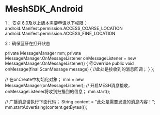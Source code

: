 # MeshSDK_Android

1： 安卓 6.0及以上版本需要申请以下权限：        
android.Manifest.permission.ACCESS_COARSE_LOCATION
android.Manifest.permission.ACCESS_FINE_LOCATION

2：确保蓝牙在打开状态



private MessageManager mm;
private MessageManager.OnMessageListener onMessageListener = new MessageManager.OnMessageListener() {
	@Override
	public void onMessage(final ScanMessage message) {
		//此处是接收到的消息回调；
	}
};

//	在onCreate中初始化对象；
mm = new MessageManager(onMessageListener);
//	开启MESH消息接收，onMessageListener将收到扫描到的信息；
mm.start();


//	广播消息请执行下面代码；
String content = "此处是需要发送的消息内容！";
mm.startAdvertising(content.getBytes());